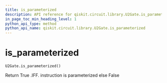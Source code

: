 ```yaml
---
title: is_parameterized
description: API reference for qiskit.circuit.library.U2Gate.is_parameterized
in_page_toc_min_heading_level: 1
python_api_type: method
python_api_name: qiskit.circuit.library.U2Gate.is_parameterized
---
```


# is\_parameterized

<span id="qiskit.circuit.library.U2Gate.is_parameterized" />

`U2Gate.is_parameterized()`

Return True .IFF. instruction is parameterized else False

